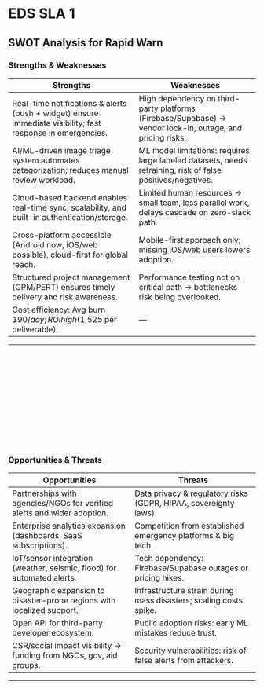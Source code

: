 
# EDS SLA 1

## **SWOT Analysis for Rapid Warn**


### **Strengths & Weaknesses**

| **Strengths** | **Weaknesses** |
| --- | --- |
| Real-time notifications & alerts (push + widget) ensure immediate visibility; fast response in emergencies. | High dependency on third-party platforms (Firebase/Supabase) → vendor lock-in, outage, and pricing risks. |
| AI/ML-driven image triage system automates categorization; reduces manual review workload. | ML model limitations: requires large labeled datasets, needs retraining, risk of false positives/negatives. |
| Cloud-based backend enables real-time sync, scalability, and built-in authentication/storage. | Limited human resources → small team, less parallel work, delays cascade on zero-slack path. |
| Cross-platform accessible (Android now, iOS/web possible), cloud-first for global reach. | Mobile-first approach only; missing iOS/web users lowers adoption. |
| Structured project management (CPM/PERT) ensures timely delivery and risk awareness. | Performance testing not on critical path → bottlenecks risk being overlooked. |
| Cost efficiency: Avg burn $190/day; ROI high ($1,525 per deliverable). | —   |

***
<br>
<br><br><br><br><br><br><br><br><br><br>



### Opportunities & Threats

| **Opportunities** | **Threats** |
| --- | --- |
| Partnerships with agencies/NGOs for verified alerts and wider adoption. | Data privacy & regulatory risks (GDPR, HIPAA, sovereignty laws). |
| Enterprise analytics expansion (dashboards, SaaS subscriptions). | Competition from established emergency platforms & big tech. |
| IoT/sensor integration (weather, seismic, flood) for automated alerts. | Tech dependency: Firebase/Supabase outages or pricing hikes. |
| Geographic expansion to disaster-prone regions with localized support. | Infrastructure strain during mass disasters; scaling costs spike. |
| Open API for third-party developer ecosystem. | Public adoption risks: early ML mistakes reduce trust. |
| CSR/social impact visibility → funding from NGOs, gov, aid groups. | Security vulnerabilities: risk of false alerts from attackers. |

***

